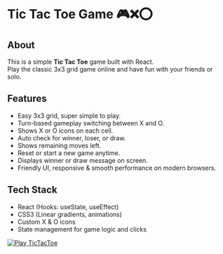 # Tic Tac Toe Game 🎮❌⭕️

## About
This is a simple **Tic Tac Toe** game built with React.  
Play the classic 3x3 grid game online and have fun with your friends or solo.

## Features
- Easy 3x3 grid, super simple to play.
- Turn-based gameplay switching between X and O.
- Shows X or O icons on each cell.
- Auto check for winner, loser, or draw.
- Shows remaining moves left.
- Reset or start a new game anytime.
- Displays winner or draw message on screen.
- Friendly UI, responsive & smooth performance on modern browsers.

## Tech Stack
- React (Hooks: useState, useEffect)
- CSS3 (Linear gradients, animations)
- Custom X & O icons
- State management for game logic and clicks

[![Play TicTacToe](https://img.shields.io/badge/▶-Click%20here%20to%20play-brightgreen)](https://tsonw.github.io/TicTacToe/)
